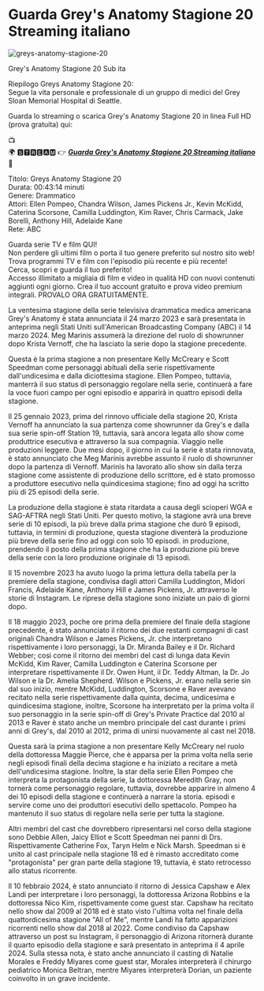# Guarda Grey's Anatomy Stagione 20 Streaming italiano

![greys-anatomy-stagione-20](https://github.com/greys-anatomy-stagione-20-streaming-ita/.github/assets/163600567/60c9cb88-5a1a-486c-bdaf-999b64aa826f)


Grey's Anatomy Stagione 20 Sub ita

Riepilogo Greys Anatomy Stagione 20:<br/>
Segue la vita personale e professionale di un gruppo di medici del Grey Sloan Memorial Hospital di Seattle.

Guarda lo streaming o scarica Grey's Anatomy Stagione 20 in linea Full HD (prova gratuita) qui:

📺<br/>
🌍 🆂🆃🆁🅴🅰🅼 👉   ***[Guarda Grey's Anatomy Stagione 20 Streaming italiano](https://cutt.ly/Iw2m9coy)***<br/>
📱

Titolo: Greys Anatomy Stagione 20<br/>
Durata: 00:43:14 minuti<br/>
Genere: Drammatico<br/>
Attori: Ellen Pompeo, Chandra Wilson, James Pickens Jr., Kevin McKidd, Caterina Scorsone, Camilla Luddington, Kim Raver, Chris Carmack, Jake Borelli, Anthony Hill, Adelaide Kane<br/>
Rete: ABC<br/>

Guarda serie TV e film QUI!<br/>
Non perdere gli ultimi film o porta il tuo genere preferito sul nostro sito web!<br/>
Trova programmi TV e film con l'episodio più recente e più recente!<br/>
Cerca, scopri e guarda il tuo preferito!<br/>
Accesso illimitato a migliaia di film e video in qualità HD con nuovi contenuti aggiunti ogni giorno. Crea il tuo account gratuito e prova video premium integrali. PROVALO ORA GRATUITAMENTE.<br/>

La ventesima stagione della serie televisiva drammatica medica americana Grey's Anatomy è stata annunciata il 24 marzo 2023 e sarà presentata in anteprima negli Stati Uniti sull'American Broadcasting Company (ABC) il 14 marzo 2024. Meg Marinis assumerà la direzione del ruolo di showrunner dopo Krista Vernoff, che ha lasciato la serie dopo la stagione precedente.

Questa è la prima stagione a non presentare Kelly McCreary e Scott Speedman come personaggi abituali della serie rispettivamente dall'undicesima e dalla diciottesima stagione. Ellen Pompeo, tuttavia, manterrà il suo status di personaggio regolare nella serie, continuerà a fare la voce fuori campo per ogni episodio e apparirà in quattro episodi della stagione.

Il 25 gennaio 2023, prima del rinnovo ufficiale della stagione 20, Krista Vernoff ha annunciato la sua partenza come showrunner da Grey's e dalla sua serie spin-off Station 19, tuttavia, sarà ancora legata allo show come produttrice esecutiva e attraverso la sua compagnia. Viaggio nelle produzioni leggere. Due mesi dopo, il giorno in cui la serie è stata rinnovata, è stato annunciato che Meg Marinis avrebbe assunto il ruolo di showrunner dopo la partenza di Vernoff. Marinis ha lavorato allo show sin dalla terza stagione come assistente di produzione dello scrittore, ed è stato promosso a produttore esecutivo nella quindicesima stagione; fino ad oggi ha scritto più di 25 episodi della serie.

La produzione della stagione è stata ritardata a causa degli scioperi WGA e SAG-AFTRA negli Stati Uniti. Per questo motivo, la stagione avrà una breve serie di 10 episodi, la più breve dalla prima stagione che durò 9 episodi, tuttavia, in termini di produzione, questa stagione diventerà la produzione più breve della serie fino ad oggi con solo 10 episodi. in produzione, prendendo il posto della prima stagione che ha la produzione più breve della serie con la loro produzione originale di 13 episodi.

Il 15 novembre 2023 ha avuto luogo la prima lettura della tabella per la premiere della stagione, condivisa dagli attori Camilla Luddington, Midori Francis, Adelaide Kane, Anthony Hill e James Pickens, Jr. attraverso le storie di Instagram. Le riprese della stagione sono iniziate un paio di giorni dopo.

Il 18 maggio 2023, poche ore prima della premiere del finale della stagione precedente, è stato annunciato il ritorno dei due restanti compagni di cast originali Chandra Wilson e James Pickens, Jr. che interpretano rispettivamente i loro personaggi, la Dr. Miranda Bailey e il Dr. Richard Webber; così come il ritorno dei membri del cast di lunga data Kevin McKidd, Kim Raver, Camilla Luddington e Caterina Scorsone per interpretare rispettivamente il Dr. Owen Hunt, il Dr. Teddy Altman, la Dr. Jo Wilson e la Dr. Amelia Shepherd. Wilson e Pickens, Jr. erano nella serie sin dal suo inizio, mentre McKidd, Luddington, Scorsone e Raver avevano recitato nella serie rispettivamente dalla quinta, decima, undicesima e quindicesima stagione, inoltre, Scorsone ha interpretato per la prima volta il suo personaggio in la serie spin-off di Grey's Private Practice dal 2010 al 2013 e Raver è stato anche un membro principale del cast durante i primi anni di Grey's, dal 2010 al 2012, prima di unirsi nuovamente al cast nel 2018.

Questa sarà la prima stagione a non presentare Kelly McCreary nel ruolo della dottoressa Maggie Pierce, che è apparsa per la prima volta nella serie negli episodi finali della decima stagione e ha iniziato a recitare a metà dell'undicesima stagione. Inoltre, la star della serie Ellen Pompeo che interpreta la protagonista della serie, la dottoressa Meredith Gray, non tornerà come personaggio regolare, tuttavia, dovrebbe apparire in almeno 4 dei 10 episodi della stagione e continuerà a narrare la storia. episodi e servire come uno dei produttori esecutivi dello spettacolo. Pompeo ha mantenuto il suo status di regolare nella serie per tutta la stagione.

Altri membri del cast che dovrebbero ripresentarsi nel corso della stagione sono Debbie Allen, Jaicy Elliot e Scott Speedman nei panni di Drs. Rispettivamente Catherine Fox, Taryn Helm e Nick Marsh. Speedman si è unito al cast principale nella stagione 18 ed è rimasto accreditato come "protagonista" per gran parte della stagione 19, tuttavia, è stato retrocesso allo status ricorrente.

Il 10 febbraio 2024, è stato annunciato il ritorno di Jessica Capshaw e Alex Landi per interpretare i loro personaggi, la dottoressa Arizona Robbins e la dottoressa Nico Kim, rispettivamente come guest star. Capshaw ha recitato nello show dal 2009 al 2018 ed è stato visto l'ultima volta nel finale della quattordicesima stagione "All of Me", mentre Landi ha fatto apparizioni ricorrenti nello show dal 2018 al 2022. Come condiviso da Capshaw attraverso un post su Instagram, il personaggio di Arizona ritornerà durante il quarto episodio della stagione e sarà presentato in anteprima il 4 aprile 2024. Sulla stessa nota, è stato anche annunciato il casting di Natalie Morales e Freddy Miyares come guest star, Morales interpreterà il chirurgo pediatrico Monica Beltran, mentre Miyares interpreterà Dorian, un paziente coinvolto in un grave incidente.
